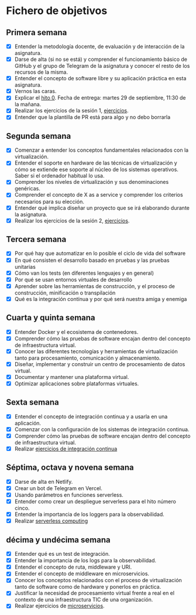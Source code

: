 # Fichero de objetivos

## Primera semana

- [x] Entender la metodología docente, de evaluación y de interacción de la asignatura.
- [x] Darse de alta (si no se está) y comprender el funcionamiento básico de GitHub y el grupo de Telegram de la asignatura y conocer el resto de los recursos de la misma.
- [x] Entender el concepto de software libre y su aplicación práctica en esta asignatura.
- [x] Vernos las caras.
- [x] Explicar el [hito 0](http://jj.github.io/IV/documentos/proyecto/0.Repositorio). Fecha de entrega: martes 29 de septiembre, 11:30 de la mañana.
- [x] Realizar los ejercicios de la sesión 1, [ejercicios](https://github.com/DanielRuizMed/EjerciciosIV/tree/master/session1).
- [x] Entender que la plantilla de PR está para algo y no debo borrarla

## Segunda semana
- [x] Comenzar a entender los conceptos fundamentales relacionados con la virtualización.
- [x] Entender el soporte en hardware de las técnicas de virtualización y cómo se extiende ese soporte al núcleo de los sistemas operativos. Saber si el ordenador habitual lo usa.
- [x] Comprender los niveles de virtualización y sus denominaciones genéricas.
- [x] Comprender el concepto de X as a service y comprender los criterios necesarios para su elección.
- [x] Entender qué implica diseñar un proyecto que se irá elaborando durante la asignatura.
- [x] Realizar los ejercicios de la sesión 2, [ejercicios](https://github.com/DanielRuizMed/EjerciciosIV/tree/master/session1).

## Tercera semana
- [x] Por qué hay que automatizar en lo posible el ciclo de vida del software
- [x] En qué consisten el desarrollo basado en pruebas y las pruebas unitarias
- [x] Cómo van los tests (en diferentes lenguajes y en general)
- [x] Por qué se usan entornos virtuales de desarrollo
- [x] Aprender sobre las herramientas de construcción, y el proceso de construcción, minificación o transpilación
- [x] Qué es la integración contínua y por qué será nuestra amiga y enemiga

## Cuarta y quinta semana
- [x] Entender Docker y el ecosistema de contenedores.
- [x] Comprender cómo las pruebas de software encajan dentro del concepto de infraestructura virtual.
- [x] Conocer las diferentes tecnologías y herramientas de virtualización tanto para procesamiento, comunicación y almacenamiento.
- [x] Diseñar, implementar y construir un centro de procesamiento de datos virtual.
- [x] Documentar y mantener una plataforma virtual.
- [x] Optimizar aplicaciones sobre plataformas virtuales.

## Sexta semana
- [x] Entender el concepto de integración continua y a usarla en una aplicación.
- [x] Comenzar con la configuración de los sistemas de integración continua.
- [x] Comprender cómo las pruebas de software encajan dentro del concepto de infraestructura virtual.
- [x] Realizar [ejercicios de integración continua](https://github.com/DanielRuizMed/EjerciciosIV/tree/master/session6)

## Séptima, octava y novena semana
- [x] Darse de alta en Netlify.
- [x] Crear un bot de Telegram en Vercel.
- [x] Usando parámetros en funciones serverless.
- [x] Entender como crear un despliegue serverless para el hito número cinco.
- [x] Entender la importancia de los loggers para la observabilidad.
- [x] Realizar [serverless computing](https://github.com/DanielRuizMed/EjerciciosIV/tree/master/session8-9)

## décima y undécima semana

- [x] Entender qué es un test de integración.
- [x] Entender la importancia de los logs para la observabilidad.
- [x] Entender el concepto de ruta, middleware y URI.
- [x] Entender el concepto de middleware en microservicios.
- [x] Conocer los conceptos relacionados con el proceso de virtualización tanto de software como de hardware y ponerlos en práctica.
- [x] Justificar la necesidad de procesamiento virtual frente a real en el contexto de una infraestructura TIC de una organización.
- [x] Realizar ejercicios de [microservicios](https://github.com/DanielRuizMed/EjerciciosIV/tree/master/sesison10).